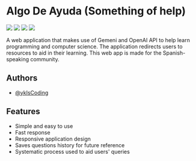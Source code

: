 # Algo De Ayuda (Something of help)

![](https://img.shields.io/badge/Vue%20js-35495E?style=for-the-badge&logo=vuedotjs&logoColor=4FC08D) ![](https://img.shields.io/badge/Node%20js-339933?style=for-the-badge&logo=nodedotjs&logoColor=white)
![](https://img.shields.io/badge/Gemini-8E75B2?style=for-the-badge&logo=googlebard&logoColor=fff)
![](https://img.shields.io/badge/ChatGPT-74aa9c?style=for-the-badge&logo=openai&logoColor=white)

A web application that makes use of Gemeni and OpenAI API to help learn programming and computer science. The application redirects users to resources to aid in their learning. This web app is made for the Spanish-speaking community.






## Authors

- [@ykIsCoding](https://www.github.com/ykIsCoding)


## Features

- Simple and easy to use
- Fast response
- Responsive application design
- Saves questions history for future reference
- Systematic process used to aid users' queries

